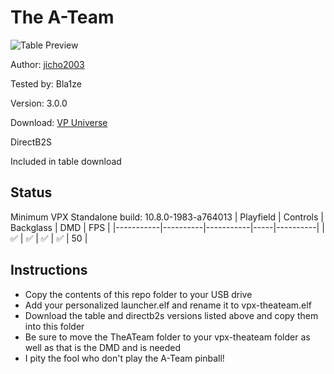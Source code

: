 # The A-Team

![Table Preview](https://vpuniverse.com/screenshots/monthly_2023_12/Tabla_Play.jpg.5d8bd07d4e8f1348e5cb174ea4562e59.jpg)

Author: [jicho2003](https://vpuniverse.com/profile/15718-jicho2003/) 

Tested by: Bla1ze

Version: 3.0.0
 
Download: [VP Universe](https://vpuniverse.com/files/file/17525-the-a-team-original-pinball/)

DirectB2S

Included in table download

## Status 

Minimum VPX Standalone build: 10.8.0-1983-a764013
| Playfield | Controls | Backglass | DMD | FPS | 
|-----------|----------|-----------|-----|----------|
| :white_check_mark: | :white_check_mark: | :white_check_mark: | :white_check_mark: | 50 |

## Instructions

- Copy the contents of this repo folder to your USB drive
- Add your personalized launcher.elf and rename it to vpx-theateam.elf
- Download the table and directb2s versions listed above and copy them into this folder
- Be sure to move the TheATeam folder to your vpx-theateam folder as well as that is the DMD and is needed
- I pity the fool who don't play the A-Team pinball!
